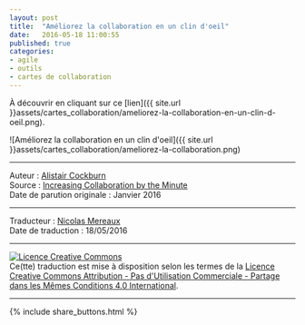 ```yaml
---
layout: post
title:  "Améliorez la collaboration en un clin d'oeil"
date:   2016-05-18 11:00:55
published: true
categories: 
- agile
- outils
- cartes de collaboration
---
```


À découvrir en cliquant sur ce [lien]({{ site.url }}assets/cartes_collaboration/ameliorez-la-collaboration-en-un-clin-d-oeil.png).

![Améliorez la collaboration en un clin d'oeil]({{ site.url }}assets/cartes_collaboration/ameliorez-la-collaboration.png)

---
Auteur : [Alistair Cockburn](http://alistair.cockburn.us/)  
Source : [Increasing Collaboration by the Minute](http://www.crosstalkonline.org/storage/issue-archives/2016/201601/201601-Cockburn.pdf)  
Date de parution originale : Janvier 2016  

---
Traducteur : [Nicolas Mereaux](http://www.les-traducteurs-agiles.org/traducteurs/)  
Date de traduction : 18/05/2016  

---

<a rel="license" href="http://creativecommons.org/licenses/by-nc-sa/4.0/"><img alt="Licence Creative Commons" style="border-width:0" src="http://i.creativecommons.org/l/by-nc-sa/4.0/88x31.png" /></a><br />Ce(tte) traduction est mise à disposition selon les termes de la <a rel="license" href="http://creativecommons.org/licenses/by-nc-sa/4.0/">Licence Creative Commons Attribution - Pas d'Utilisation Commerciale - Partage dans les Mêmes Conditions 4.0 International</a>.

---

{% include share_buttons.html %}



